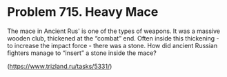 # Problem 715. Heavy Mace

The mace in Ancient Rus' is one of the types of weapons. It was a massive wooden club, thickened at the “combat” end. Often inside this thickening - to increase the impact force - there was a stone. How did ancient Russian fighters manage to “insert” a stone inside the mace?

(https://www.trizland.ru/tasks/5331/)